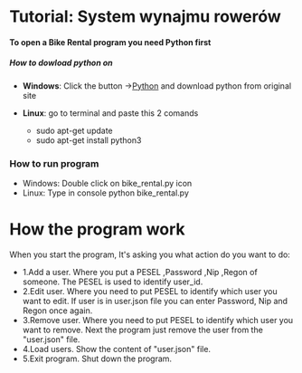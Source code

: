 # Tutorial: System wynajmu rowerów

#### To open a Bike Rental program you need Python first
##### How to dowload python on
- **Windows**:
 Click the button ->[Python](https://www.python.org/downloads/) and download python from original site

- **Linux**: go to terminal and paste this 2 comands
    -  sudo apt-get update
    -  sudo apt-get install python3

### How to run program
-   Windows: Double click on bike_rental.py icon
-   Linux: Type in console python bike_rental.py

# How the program work
When you start the program, It's asking you what action do you want to do:
- 1.Add a user. Where you put a PESEL ,Password ,Nip ,Regon of someone. The PESEL is used to identify user_id.
- 2.Edit user. Where you need to put PESEL to identify which user you want to edit. If user is in user.json file you can enter Password, Nip and Regon once again.
- 3.Remove user. Where you need to put PESEL to identify which user you want to remove. Next the program just remove the user from the "user.json" file.
- 4.Load users. Show the content of "user.json" file.
- 5.Exit program. Shut down the program.